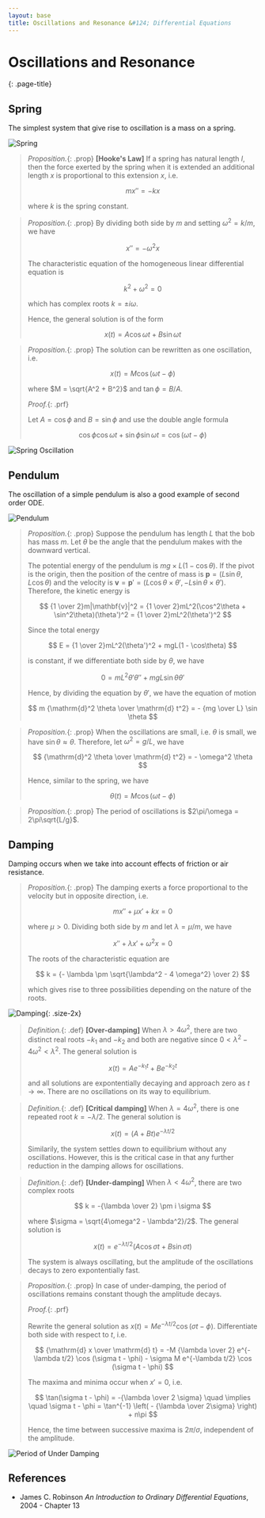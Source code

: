 ```yaml
---
layout: base
title: Oscillations and Resonance &#124; Differential Equations
---
```


# Oscillations and Resonance
{: .page-title}

## Spring

The simplest system that give rise to oscillation is a mass on a spring.

![Spring](../images/ode-spring.png)

> *Proposition.*{: .prop}
> **[Hooke's Law]**
> If a spring has natural length $l$, then the force exerted by the spring
> when it is extended an additional length $x$ is proportional to this extension $x$, i.e.
>
> $$
  mx'' = -kx
  $$
>
> where $k$ is the spring constant.

> *Proposition.*{: .prop}
> By dividing both side by $m$ and setting $\omega^2 = k/m$, we have
>
> $$
  x'' = -\omega^2 x
  $$
>
> The characteristic equation of the homogeneous linear differential equation is
>
> $$
  k^2 + \omega^2 = 0
  $$
>
> which has complex roots $k = \pm i\omega$.
>
> Hence, the general solution is of the form
>
> $$
  x(t) = A \cos \omega t + B \sin \omega t
  $$

> *Proposition.*{: .prop}
> The solution can be rewritten as one oscillation, i.e.
>
> $$
  x(t) = M \cos(\omega t - \phi)
  $$
>
> where $M = \sqrt{A^2 + B^2}$ and $\tan \phi = B/A$.
>
> *Proof.*{: .prf}
>
> Let $A = \cos \phi$ and $B = \sin \phi$ and use the double angle formula
>
> $$
  \cos\phi \cos\omega t + \sin\phi \sin\omega t = \cos(\omega t - \phi)
  $$

![Spring Oscillation](../images/ode-spring-oscillation.png)

## Pendulum

The oscillation of a simple pendulum is also a good example of second order ODE.

![Pendulum](../images/ode-pendulum.png)

> *Proposition.*{: .prop}
> Suppose the pendulum has length $L$ that the bob has mass $m$.
> Let $\theta$ be the angle that the pendulum makes with the downward vertical.
>
> The potential energy of the pendulum is $mg \times L(1 - \cos \theta)$.
> If the pivot is the origin, then the position of the centre of mass is $\mathbf{p} = (L\sin\theta, L\cos\theta)$
> and the velocity is $\mathbf{v} = \mathbf{p}' = (L\cos\theta \times \theta', -L\sin\theta \times \theta')$.
> Therefore, the kinetic energy is
>
> $$
  {1 \over 2}m|\mathbf{v}|^2 = {1 \over 2}mL^2(\cos^2\theta + \sin^2\theta)(\theta')^2 = {1 \over 2}mL^2(\theta')^2
  $$
>
> Since the total energy
>
> $$
  E = {1 \over 2}mL^2(\theta')^2 + mgL(1 - \cos\theta)
  $$
>
> is constant, if we differentiate both side by $\theta$, we have
>
> $$
  0 = mL^2\theta'\theta'' + mgL\sin\theta\theta'
  $$
>
> Hence, by dividing the equation by $\theta'$, we have the equation of motion
>
> $$
  m {\mathrm{d}^2 \theta \over \mathrm{d} t^2} = - {mg \over L} \sin \theta
  $$

> *Proposition.*{: .prop}
> When the oscillations are small, i.e. $\theta$ is small, we have $\sin \theta \approx \theta$.
> Therefore, let $\omega^2 = g/L$, we have
>
> $$
  {\mathrm{d}^2 \theta \over \mathrm{d} t^2} = - \omega^2 \theta
  $$
>
> Hence, similar to the spring, we have
>
> $$
  \theta(t) = M \cos(\omega t - \phi)
  $$

> *Proposition.*{: .prop}
> The period of oscillations is $2\pi/\omega = 2\pi\sqrt{L/g}$.

## Damping

Damping occurs when we take into account effects of friction or air resistance.

> *Proposition.*{: .prop}
> The damping exerts a force proportional to the velocity but in opposite direction, i.e.
>
> $$
  mx'' + \mu x' + kx = 0
  $$
>
> where $\mu > 0$. Dividing both side by $m$ and let $\lambda = \mu / m$, we have
>
> $$
  x'' + \lambda x' + \omega^2 x = 0
  $$
>
> The roots of the characteristic equation are
>
> $$
  k = {- \lambda \pm \sqrt{\lambda^2 - 4 \omega^2} \over 2}
  $$
>
> which gives rise to three possibilities depending on the nature of the roots.

![Damping](../images/ode-damping.png){: .size-2x}

> *Definition.*{: .def}
> **[Over-damping]**
> When $\lambda > 4\omega^2$, there are two distinct real roots $-k_1$ and $-k_2$ and both are negative since $0 < \lambda^2 - 4 \omega^2 < \lambda^2$.
> The general solution is
>
> $$
  x(t) = Ae^{-k_1 t} + Be^{-k_2 t}
  $$
>
> and all solutions are expontentially decaying and approach zero as $t \to \infty$.
> There are no oscillations on its way to equilibrium.

> *Definition.*{: .def}
> **[Critical damping]**
> When $\lambda = 4\omega^2$, there is one repeated root $k = -\lambda / 2$.
> The general solution is
>
> $$
  x(t) = (A + Bt)e^{-\lambda t/2}
  $$
>
> Similarily, the system settles down to equilibrium without any oscillations.
> However, this is the critical case in that any further reduction in the damping allows for oscillations.

> *Definition.*{: .def}
> **[Under-damping]**
> When $\lambda < 4\omega^2$, there are two complex roots
>
> $$
  k = -{\lambda \over 2} \pm i \sigma
  $$
>
> where $\sigma = \sqrt{4\omega^2 - \lambda^2}/2$.
> The general solution is
>
> $$
  x(t) = e^{-\lambda t/2}(A \cos \sigma t + B \sin \sigma t)
  $$
>
> The system is always oscillating, but the amplitude of the oscillations decays to zero expontentially fast.

> *Proposition.*{: .prop}
> In case of under-damping, the period of oscillations remains constant though the amplitude decays.
>
> *Proof.*{: .prf}
>
> Rewrite the general solution as $x(t) = M e^{-\lambda t/2} \cos (\sigma t - \phi)$.
> Differentiate both side with respect to $t$, i.e.
>
> $$
  {\mathrm{d} x \over \mathrm{d} t} = -M {\lambda \over 2} e^{-\lambda t/2} \cos (\sigma t - \phi) - \sigma M e^{-\lambda t/2} \cos (\sigma t - \phi)
  $$
>
> The maxima and minima occur when $x' = 0$, i.e.
>
> $$
  \tan(\sigma t - \phi) = -{\lambda \over 2 \sigma} \quad \implies \quad \sigma t - \phi = \tan^{-1} \left( - {\lambda \over 2\sigma} \right) + n\pi
  $$
>
> Hence, the time between successive maxima is $2\pi / \sigma$, independent of the amplitude.

![Period of Under Damping](../images/ode-under-damping-period.png)

## References

* James C. Robinson _An Introduction to Ordinary Differential Equations_, 2004 - Chapter 13
